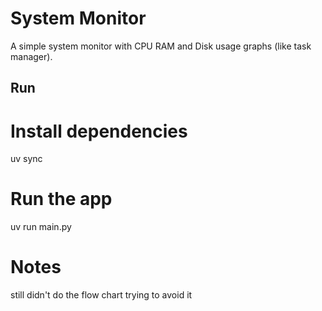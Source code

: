 # System Monitor

A simple system monitor with CPU RAM and Disk usage graphs (like task manager).

## Run

# Install dependencies
uv sync

# Run the app
uv run main.py



# Notes
still didn't do the flow chart trying to avoid it 